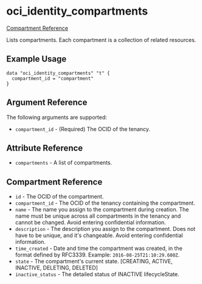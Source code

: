 # oci\_identity\_compartments

[Compartment Reference][1897664e]

  [1897664e]: https://docs.us-phoenix-1.oraclecloud.com/api/#/en/identity/20160918/Compartment/ "CompartmentReference"

Lists compartments. Each compartment is a collection of related resources.

## Example Usage

```
data "oci_identity_compartments" "t" {
  compartment_id = "compartment"
}
```

## Argument Reference

The following arguments are supported:

* `compartment_id` - (Required) The OCID of the tenancy.

## Attribute Reference
* `compartments` - A list of compartments.

## Compartment Reference
* `id` - The OCID of the compartment.
* `compartment_id` - The OCID of the tenancy containing the compartment.
* `name` - The name you assign to the compartment during creation. The name must be unique across all compartments in the tenancy and cannot be changed. Avoid entering confidential information.
* `description` - The description you assign to the compartment. Does not have to be unique, and it's changeable.  Avoid entering confidential information.
* `time_created` - Date and time the compartment was created, in the format defined by RFC3339. Example: `2016-08-25T21:10:29.600Z`.
* `state` - The compartment's current state. [CREATING, ACTIVE, INACTIVE, DELETING, DELETED]
* `inactive_status` - The detailed status of INACTIVE lifecycleState.
